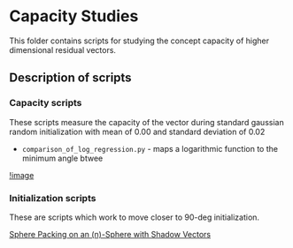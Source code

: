 # Capacity Studies

This folder contains scripts for studying the concept capacity of higher
dimensional residual vectors.

##  Description of scripts

### Capacity scripts

These scripts measure the capacity of the vector during standard gaussian random
initialization with mean of 0.00 and standard deviation of 0.02

- `comparison_of_log_regression.py` - maps a logarithmic function to the
  minimum angle btwee

[!image](./images/angle_distribution_log_comparison.png)

### Initialization scripts

These are scripts which work to move closer to 90-deg initialization.

[Sphere Packing on an \(n\)-Sphere with Shadow Vectors](README_Hypersphere_Packing.md)
